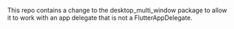 This repo contains a change to the desktop_multi_window package to allow it to work with an app delegate that is not a FlutterAppDelegate. 
